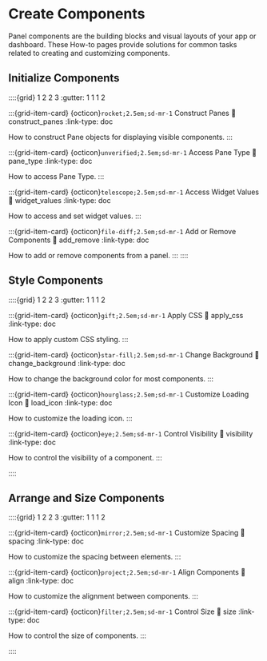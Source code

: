 # Create Components

Panel components are the building blocks and visual layouts of your app or dashboard. These How-to pages provide solutions for common tasks related to creating and customizing components.

## Initialize Components

::::{grid} 1 2 2 3
:gutter: 1 1 1 2

:::{grid-item-card} {octicon}`rocket;2.5em;sd-mr-1` Construct Panes
:link: construct_panes
:link-type: doc

How to construct Pane objects for displaying visible components.
:::

:::{grid-item-card} {octicon}`unverified;2.5em;sd-mr-1` Access Pane Type
:link: pane_type
:link-type: doc

How to access Pane Type.
:::

:::{grid-item-card} {octicon}`telescope;2.5em;sd-mr-1` Access Widget Values
:link: widget_values
:link-type: doc

How to access and set widget values.
:::

:::{grid-item-card} {octicon}`file-diff;2.5em;sd-mr-1` Add or Remove Components
:link: add_remove
:link-type: doc

How to add or remove components from a panel.
:::
::::

## Style Components

::::{grid} 1 2 2 3
:gutter: 1 1 1 2

:::{grid-item-card} {octicon}`gift;2.5em;sd-mr-1` Apply CSS
:link: apply_css
:link-type: doc

How to apply custom CSS styling.
:::

:::{grid-item-card} {octicon}`star-fill;2.5em;sd-mr-1` Change Background
:link: change_background
:link-type: doc

How to change the background color for most components.
:::

:::{grid-item-card} {octicon}`hourglass;2.5em;sd-mr-1` Customize Loading Icon
:link: load_icon
:link-type: doc

How to customize the loading icon.
:::

:::{grid-item-card} {octicon}`eye;2.5em;sd-mr-1` Control Visibility
:link: visibility
:link-type: doc

How to control the visibility of a component.
:::

::::

## Arrange and Size Components

::::{grid} 1 2 2 3
:gutter: 1 1 1 2

:::{grid-item-card} {octicon}`mirror;2.5em;sd-mr-1` Customize Spacing
:link: spacing
:link-type: doc

How to customize the spacing between elements.
:::

:::{grid-item-card} {octicon}`project;2.5em;sd-mr-1` Align Components
:link: align
:link-type: doc

How to customize the alignment between components.
:::

:::{grid-item-card} {octicon}`filter;2.5em;sd-mr-1` Control Size
:link: size
:link-type: doc

How to control the size of components.
:::

::::
